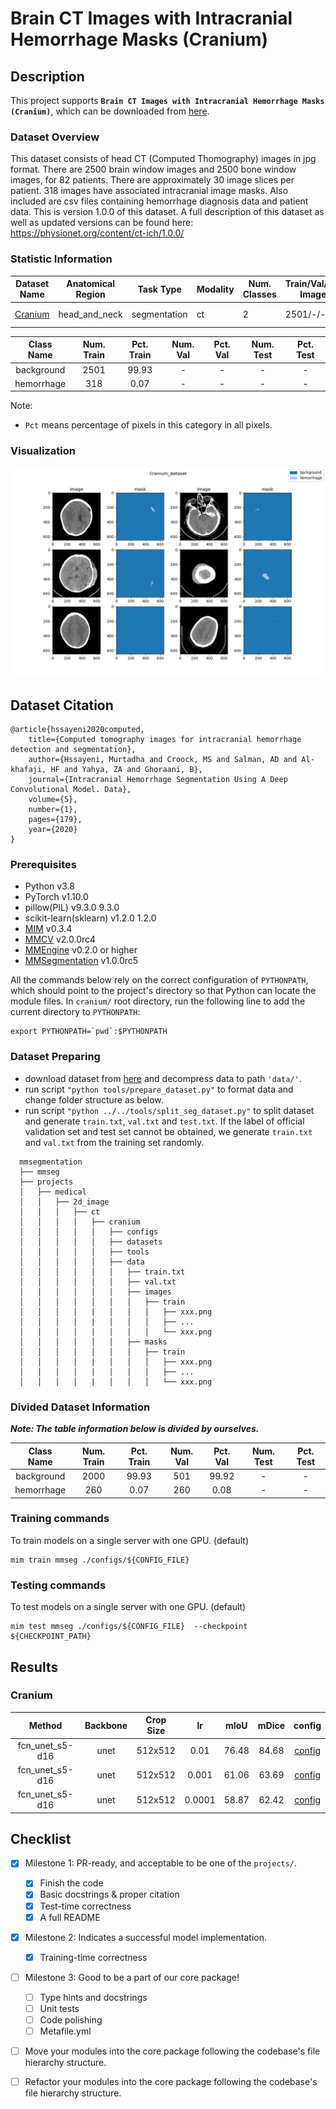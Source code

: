 # Brain CT Images with Intracranial Hemorrhage Masks (Cranium)

## Description

This project supports **`Brain CT Images with Intracranial Hemorrhage Masks (Cranium)`**, which can be downloaded from [here](https://www.kaggle.com/datasets/vbookshelf/computed-tomography-ct-images).

### Dataset Overview

This dataset consists of head CT (Computed Thomography) images in jpg format. There are 2500 brain window images and 2500 bone window images, for 82 patients. There are approximately 30 image slices per patient. 318 images have associated intracranial image masks. Also included are csv files containing hemorrhage diagnosis data and patient data.
This is version 1.0.0 of this dataset. A full description of this dataset as well as updated versions can be found here:
https://physionet.org/content/ct-ich/1.0.0/

### Statistic Information

| Dataset Name                                                                        | Anatomical Region | Task Type    | Modality | Num. Classes | Train/Val/Test Images | Train/Val/Test Labeled | Release Date | License                                                   |
| ----------------------------------------------------------------------------------- | ----------------- | ------------ | -------- | ------------ | --------------------- | ---------------------- | ------------ | --------------------------------------------------------- |
| [Cranium](https://www.kaggle.com/datasets/vbookshelf/computed-tomography-ct-images) | head_and_neck     | segmentation | ct       | 2            | 2501/-/-              | yes/-/-                | 2020         | [CC-BY 4.0](https://creativecommons.org/licenses/by/4.0/) |

| Class Name | Num. Train | Pct. Train | Num. Val | Pct. Val | Num. Test | Pct. Test |
| :--------: | :--------: | :--------: | :------: | :------: | :-------: | :-------: |
| background |    2501    |   99.93    |    -     |    -     |     -     |     -     |
| hemorrhage |    318     |    0.07    |    -     |    -     |     -     |     -     |

Note:

- `Pct` means percentage of pixels in this category in all pixels.

### Visualization

![cranium](https://raw.githubusercontent.com/uni-medical/medical-datasets-visualization/main/2d/semantic_seg/ct/cranium/cranium_dataset.png?raw=true)

## Dataset Citation

```
@article{hssayeni2020computed,
	title={Computed tomography images for intracranial hemorrhage detection and segmentation},
	author={Hssayeni, Murtadha and Croock, MS and Salman, AD and Al-khafaji, HF and Yahya, ZA and Ghoraani, B},
	journal={Intracranial Hemorrhage Segmentation Using A Deep Convolutional Model. Data},
	volume={5},
	number={1},
	pages={179},
	year={2020}
}
```

### Prerequisites

- Python v3.8
- PyTorch v1.10.0
- pillow(PIL) v9.3.0 9.3.0
- scikit-learn(sklearn) v1.2.0 1.2.0
- [MIM](https://github.com/open-mmlab/mim) v0.3.4
- [MMCV](https://github.com/open-mmlab/mmcv) v2.0.0rc4
- [MMEngine](https://github.com/open-mmlab/mmengine) v0.2.0 or higher
- [MMSegmentation](https://github.com/open-mmlab/mmsegmentation) v1.0.0rc5

All the commands below rely on the correct configuration of `PYTHONPATH`, which should point to the project's directory so that Python can locate the module files. In `cranium/` root directory, run the following line to add the current directory to `PYTHONPATH`:

```shell
export PYTHONPATH=`pwd`:$PYTHONPATH
```

### Dataset Preparing

- download dataset from [here](https://www.kaggle.com/datasets/vbookshelf/computed-tomography-ct-images) and decompress data to path `'data/'`.
- run script `"python tools/prepare_dataset.py"` to format data and change folder structure as below.
- run script `"python ../../tools/split_seg_dataset.py"` to split dataset and generate `train.txt`, `val.txt` and `test.txt`. If the label of official validation set and test set cannot be obtained, we generate `train.txt` and `val.txt` from the training set randomly.

```none
  mmsegmentation
  ├── mmseg
  ├── projects
  │   ├── medical
  │   │   ├── 2d_image
  │   │   │   ├── ct
  │   │   │   │   ├── cranium
  │   │   │   │   │   ├── configs
  │   │   │   │   │   ├── datasets
  │   │   │   │   │   ├── tools
  │   │   │   │   │   ├── data
  │   │   │   │   │   │   ├── train.txt
  │   │   │   │   │   │   ├── val.txt
  │   │   │   │   │   │   ├── images
  │   │   │   │   │   │   │   ├── train
  │   │   │   │   |   │   │   │   ├── xxx.png
  │   │   │   │   |   │   │   │   ├── ...
  │   │   │   │   |   │   │   │   └── xxx.png
  │   │   │   │   │   │   ├── masks
  │   │   │   │   │   │   │   ├── train
  │   │   │   │   |   │   │   │   ├── xxx.png
  │   │   │   │   |   │   │   │   ├── ...
  │   │   │   │   |   │   │   │   └── xxx.png
```

### Divided Dataset Information

***Note: The table information below is divided by ourselves.***

| Class Name | Num. Train | Pct. Train | Num. Val | Pct. Val | Num. Test | Pct. Test |
| :--------: | :--------: | :--------: | :------: | :------: | :-------: | :-------: |
| background |    2000    |   99.93    |   501    |  99.92   |     -     |     -     |
| hemorrhage |    260     |    0.07    |   260    |   0.08   |     -     |     -     |

### Training commands

To train models on a single server with one GPU. (default)

```shell
mim train mmseg ./configs/${CONFIG_FILE}
```

### Testing commands

To test models on a single server with one GPU. (default)

```shell
mim test mmseg ./configs/${CONFIG_FILE}  --checkpoint ${CHECKPOINT_PATH}
```

<!-- List the results as usually done in other model's README. [Example](https://github.com/open-mmlab/mmsegmentation/tree/dev-1.x/configs/fcn#results-and-models)

You should claim whether this is based on the pre-trained weights, which are converted from the official release; or it's a reproduced result obtained from retraining the model in this project. -->

## Results

### Cranium

|     Method      | Backbone | Crop Size |   lr   | mIoU  | mDice |                                                                                  config                                                                                   |
| :-------------: | :------: | :-------: | :----: | :---: | :---: | :-----------------------------------------------------------------------------------------------------------------------------------------------------------------------: |
| fcn_unet_s5-d16 |   unet   |  512x512  |  0.01  | 76.48 | 84.68 |  [config](https://github.com/open-mmlab/mmsegmentation/tree/dev-1.x/projects/medical/2d_image/ct/cranium/configs/fcn-unet-s5-d16_unet_1xb16-0.01-20k_cranium-512x512.py)  |
| fcn_unet_s5-d16 |   unet   |  512x512  | 0.001  | 61.06 | 63.69 | [config](https://github.com/open-mmlab/mmsegmentation/tree/dev-1.x/projects/medical/2d_image/ct/cranium/configs/fcn-unet-s5-d16_unet_1xb16-0.001-20k_cranium-512x512.py)  |
| fcn_unet_s5-d16 |   unet   |  512x512  | 0.0001 | 58.87 | 62.42 | [config](https://github.com/open-mmlab/mmsegmentation/tree/dev-1.x/projects/medical/2d_image/ct/cranium/configs/fcn-unet-s5-d16_unet_1xb16-0.0001-20k_cranium-512x512.py) |

## Checklist

- [x] Milestone 1: PR-ready, and acceptable to be one of the `projects/`.

  - [x] Finish the code
  - [x] Basic docstrings & proper citation
  - [x] Test-time correctness
  - [x] A full README

- [x] Milestone 2: Indicates a successful model implementation.

  - [x] Training-time correctness

- [ ] Milestone 3: Good to be a part of our core package!

  - [ ] Type hints and docstrings
  - [ ] Unit tests
  - [ ] Code polishing
  - [ ] Metafile.yml

- [ ] Move your modules into the core package following the codebase's file hierarchy structure.

- [ ] Refactor your modules into the core package following the codebase's file hierarchy structure.
